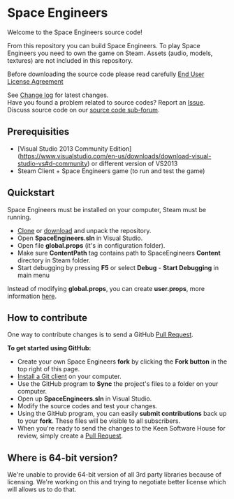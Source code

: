 Space Engineers
===============

Welcome to the Space Engineers source code! 

From this repository you can build Space Engineers. To play Space Engineers you need to own the game on Steam. Assets (audio, models, textures) are not included in this repository.

Before downloading the source code please read carefully
[End User License Agreement](https://github.com/KeenSoftwareHouse/SpaceEngineers/blob/master/EULA.txt)

See [Change log](https://github.com/KeenSoftwareHouse/SpaceEngineers/wiki/Change-log) for latest changes.   
Have you found a problem related to source codes? Report an [Issue](https://github.com/KeenSoftwareHouse/SpaceEngineers/issues).   
Discuss source code on our [source code sub-forum](http://forum.keenswh.com/forums/source-code.423135/).

Prerequisities
--------------
- [Visual Studio 2013 Community Edition] (https://www.visualstudio.com/en-us/downloads/download-visual-studio-vs#d-community) or different version of VS2013
- Steam Client + Space Engineers game (to run and test the game)

Quickstart
----------
Space Engineers must be installed on your computer, Steam must be running.

- [Clone](github-windows://openRepo/https://github.com/KeenSoftwareHouse/SpaceEngineers) or [download](https://github.com/KeenSoftwareHouse/SpaceEngineers/archive/master.zip) and unpack the repository.
- Open **SpaceEngineers.sln** in Visual Studio.
- Open file **global.props** (it's in configuration folder).
- Make sure **ContentPath** tag contains path to SpaceEngineers **Content** directory in Steam folder.
- Start debugging by pressing **F5** or select **Debug** - **Start Debugging** in main menu

Instead of modifying **global.props**, you can create **user.props**, more information [here](https://github.com/KeenSoftwareHouse/SpaceEngineers/wiki/Initial-setup).

How to contribute
-----------------

One way to contribute changes is to send a GitHub [Pull Request](https://help.github.com/articles/using-pull-requests).

**To get started using GitHub:**

- Create your own Space Engineers **fork** by clicking the __Fork button__ in the top right of this page.
- [Install a Git client](http://help.github.com/articles/set-up-git) on your computer.
- Use the GitHub program to **Sync** the project's files to a folder on your computer.
- Open up **SpaceEngineers.sln** in Visual Studio.
- Modify the source codes and test your changes.
- Using the GitHub program, you can easily **submit contributions** back up to your **fork**.  These files will be visible to all subscribers.
- When you're ready to send the changes to the Keen Software House for review, simply create a [Pull Request](https://help.github.com/articles/using-pull-requests).

Where is 64-bit version?
------------------------

We're unable to provide 64-bit version of all 3rd party libraries because of licensing. We're working on this and trying to negotiate better license which will allows us to do that.
